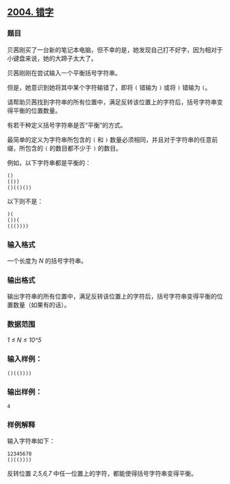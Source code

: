 ## [2004. 错字](https://www.acwing.com/problem/content/2006/)

### 题目

贝茜刚买了一台新的笔记本电脑，但不幸的是，她发现自己打不好字，因为相对于小键盘来说，她的大蹄子太大了。

贝茜刚刚在尝试输入一个平衡括号字符串。

但是，她意识到她将其中某个字符输错了，即将 `(` 错输为 `)` 或将 `)` 错输为 `(`。

请帮助贝茜找到字符串的所有位置中，满足反转该位置上的字符后，括号字符串变得平衡的位置数量。

有若干种定义括号字符串是否“平衡”的方式。

最简单的定义为字符串所包含的 `(` 和 `)` 数量必须相同，并且对于字符串的任意前缀，所包含的 `(` 的数目都不少于 `)` 的数目。

例如，以下字符串都是平衡的：

```
()
(())
()(()())
```

以下则不是：

```
)(
())(
((())))
```

### 输入格式

一个长度为 *N* 的括号字符串。

### 输出格式

输出字符串的所有位置中，满足反转该位置上的字符后，括号字符串变得平衡的位置数量（如果有的话）。

### 数据范围

*1 ≤ N ≤ 10^5*

### 输入样例：

```
()(())))
```

### 输出样例：

```
4
```

### 样例解释

输入字符串如下：

```
12345678
()(())))
```

反转位置 *2,5,6,7* 中任一位置上的字符，都能使得括号字符串变得平衡。
